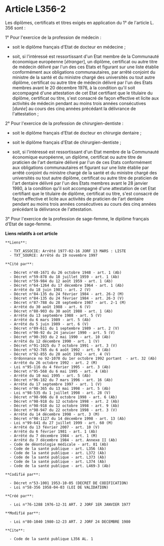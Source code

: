 # Article L356-2

Les diplômes, certificats et titres exigés en application du 1° de l'article L. 356 sont :

1° Pour l'exercice de la profession de médecin :

- soit le diplôme français d'Etat de docteur en médecine ;

- soit, si l'intéressé est ressortissant d'un Etat membre de la Communauté économique européenne [*étranger*], un diplôme,
certificat ou autre titre de médecin délivré par l'un des ces Etats et figurant sur une liste établie conformément aux
obligations communautaires, par arrêté conjoint du ministre de la santé et du ministre chargé des universités ou tout autre
diplôme, certificat ou autre titre de médecin délivré par l'un des Etats membres avant le 20 décembre 1976, à la condition
qu'il soit accompagné d'une attestation de cet Etat certifiant que le titulaire du diplôme, certificat ou titre, s'est
consacré de façon effective et licite aux activités de médecin pendant au moins trois années consécutives [*durée*] au cours
des cinq années précédant la délivrance de l'attestation ;

2° Pour l'exercice de la profession de chirurgien-dentiste :

- soit le diplôme français d'Etat de docteur en chirurgie dentaire ;

- soit le diplôme français d'Etat de chirurgien-dentiste ;

- soit, si l'intéressé est ressortissant d'un Etat membre de la Communauté économique européenne, un diplôme, certificat ou
autre titre de praticien de l'art dentaire délivré par l'un de ces Etats conformément aux obligations communautaires et
figurant sur une liste établie par arrêté conjoint du ministre chargé de la santé et du ministre chargé des universités ou
tout autre diplôme, certificat ou autre titre de praticien de l'art dentaire délivré par l'un des Etats membres avant le 28
janvier 1980, à la condition qu'il soit accompagné d'une attestation de cet Etat certifiant que le titulaire de diplôme,
certificat ou titre, s'est consacré de façon effective et licite aux activités de praticien de l'art dentaire pendant au
moins trois années consécutives au cours des cinq années précédant la délivrance de l'attestation.

3° Pour l'exercice de la profession de sage-femme, le diplôme français d'Etat de sage-femme.

**Liens relatifs à cet article**

	**Liens**:

	  - TXT_ASSOCIE: Arrêté 1977-02-16 JORF 13 MARS : LISTE
	  - TXT_SOURCE: Arrêté du 19 novembre 1997

	**Cité par**:

	  - Décret n°48-1671 du 26 octobre 1948 - art. 1 (Ab)
	  - Décret n°59-878 du 18 juillet 1959 - art. 1 (Ab)
	  - Décret n°59-984 du 12 août 1959 - art. 1 (Ab)
	  - Décret n°64-1264 du 17 décembre 1964 - art. 1 (Ab)
	  - Arrêté du 18 juin 1981 - art. 2 (V)
	  - Décret n°84-135 du 24 février 1984 - art. 26-2 (M)
	  - Décret n°84-135 du 24 février 1984 - art. 26-3 (V)
	  - Décret n°87-788 du 28 septembre 1987 - art. 2-1 (M)
	  - Arrêté du 30 août 1988 - art. 6 (V)
	  - Décret n°88-903 du 30 août 1988 - art. 1 (Ab)
	  - Arrêté du 13 septembre 1988 - art. 5 (V)
	  - Arrêté du 6 mars 1989 - art. 5 (Ab)
	  - Arrêté du 5 juin 1989 - art. 6 (V)
	  - Décret n°89-611 du 1 septembre 1989 - art. 2 (V)
	  - Décret n°90-92 du 24 janvier 1990 - art. 5 (V)
	  - Décret n°90-393 du 2 mai 1990 - art. 10 (Ab)
	  - Arrêté du 12 décembre 1990 - art. 1 (V)
	  - Décret n°91-1025 du 7 octobre 1991 - art. 3 (V)
	  - Décret n°92-785 du 6 août 1992 - art. 9 (Ab)
	  - Décret n°92-855 du 28 août 1992 - art. 4 (V)
	  - Ordonnance no 92-1070 du 1er octobre 1992 portant  - art. 32 (Ab)
	  - Arrêté du 26 octobre 1992 - art. 2 (M)
	  - Loi n°95-116 du 4 février 1995 - art. 3 (Ab)
	  - Décret n°95-568 du 6 mai 1995 - art. 4 (Ab)
	  - Arrêté du 10 mai 1995 - art. 5 (Ab)
	  - Décret n°96-182 du 7 mars 1996 - art. 16 (Ab)
	  - Arrêté du 17 septembre 1997 - art. 1 (V)
	  - Décret n°98-365 du 13 mai 1998 - art. 5 (Ab)
	  - Loi n°98-535 du 1 juillet 1998 - art. 28 (V)
	  - Décret n°98-906 du 8 octobre 1998 - art. 6 (Ab)
	  - Décret n°98-918 du 12 octobre 1998 - art. 2 (Ab)
	  - Décret n°98-918 du 12 octobre 1998 - art. 9 (Ab)
	  - Décret n°98-947 du 22 octobre 1998 - art. 3 (V)
	  - Arrêté du 14 décembre 1998 - art. 3 (M)
	  - Décret n°98-1127 du 14 décembre 1998 - art. 13 (Ab)
	  - Loi n°99-641 du 27 juillet 1999 - art. 60 (M)
	  - Arrêté du 13 février 2007 - art. 10 (V)
	  - Arrêté du 6 février 1981 - art. 1 (Ab)
	  - Arrêté du 7 décembre 1984 - art. 1 (M)
	  - Arrêté du 7 décembre 1984 - art. Annexe II (Ab)
	  - Code de déontologie médicale - art. 81 (Ab)
	  - Code de la santé publique - art. L356 (Ab)
	  - Code de la santé publique - art. L372 (Ab)
	  - Code de la santé publique - art. L373 (Ab)
	  - Code de la santé publique - art. L374 (Ab)
	  - Code de la santé publique - art. L469-3 (Ab)

	**Codifié par**:

	  - Décret n°53-1001 1953-10-05 (DECRET DE CODIFICATION)
	  - Loi n°58-356 1958-04-03 (LOI DE VALIDATION)

	**Créé par**:

	  - Loi n°76-1288 1976-12-31 ART. 2 JORF 1ER JANVIER 1977

	**Modifié par**:

	  - Loi n°80-1040 1980-12-23 ART. 2 JORF 24 DECEMBRE 1980

	**Cite**:

	  - Code de la santé publique L356 AL. 1

